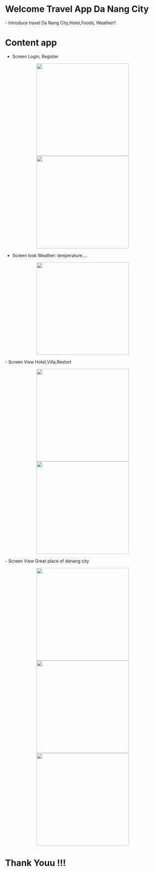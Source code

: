 <h1>Welcome Travel App Da Nang City</h1>
- Introduce travel Da Nang City,Hotel,Foods, Weather!!

# Content app
- Screen Login, Register
<p align="center">
  <img src="assets/images/login.png" width="300" hspace="20">
  <img src="assets/images/register.png" width="300" hspace="20">
</p>

- Screen look Weather: temperature....
<p align="center">
  <img src="assets/images/weather.png" width="300" hspace="20">
</p>
- Screen View Hotel,Villa,Restort
<p align="center">
  <img src="assets/images/hotel.png" width="300" hspace="20">
  <img src="assets/images/lang.png" width="300" hspace="20">
</p>
- Screen View Great place of danang city
<p align="center">
  <img src="assets/images/viewlocaltion.png" width="300" hspace="20">
  <img src="assets/images/travel.png" width="300" hspace="20">
  <img src="assets/images/travel11.png" width="300" hspace="20">
</p>

# Thank Youu !!!
